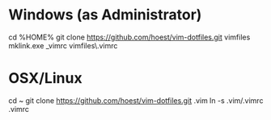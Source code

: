 Windows (as Administrator)
===
  cd %HOME%
  git clone https://github.com/hoest/vim-dotfiles.git vimfiles
  mklink.exe _vimrc vimfiles\\.vimrc

OSX/Linux
===
  cd ~
  git clone https://github.com/hoest/vim-dotfiles.git .vim
  ln -s .vim/.vimrc .vimrc

